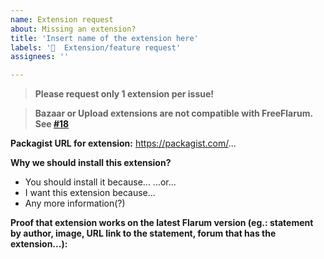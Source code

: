 ```yaml
---
name: Extension request
about: Missing an extension?
title: 'Insert name of the extension here'
labels: '🙋  Extension/feature request'
assignees: ''

---
```


> **Please request only 1 extension per issue!**

> **Bazaar or Upload extensions are not compatible with FreeFlarum. See [#18](https://github.com/gwillem/freeflarum.com/issues/18)**

__Packagist URL for extension:__
https://packagist.com/...

__Why we should install this extension?__
- You should install it because...
...or...
- I want this extension because...
- Any more information(?)

__Proof that extension works on the latest Flarum version (eg.: statement by author, image, URL link to the statement, forum that has the extension...):__

>
